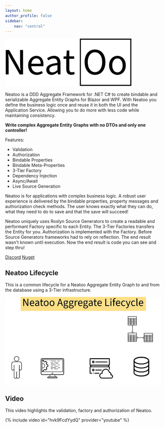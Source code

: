 ```yaml
---
layout: home
author_profile: false
sidebar:
    nav: "central"
---
```


[![Logo](https://raw.githubusercontent.com/NeatooDotNet/Neatoo/main/Logo_411.png 'Logo')](http://neatoo.net)

Neatoo is a DDD Aggregate Framework for .NET C# to create bindable and serializable Aggregate Entity Graphs for Blazor and WPF.
With Neatoo you define the business logic once and reuse it in both the UI and the Application Service. Allowing you to do more with less code while maintaining consistency. 

**Write complex Aggregate Entity Graphs with no DTOs and only one controller!**

Features:
* Validation
* Authorization
* Bindable Properties
* Bindable Meta-Properties
* 3-Tier Factory
* Dependency Injection
* Async/Await
* Live Source Generation

Neatoo is for applications with complex business logic. 
A robust user experience is delivered by the bindable properties, property messages and authorization check methods.
The user knows exactly what they can do, what they need to do to save and that the save will succeed!

Neatoo uniquely uses Roslyn Source Generators to create a readable and performant Factory specific to each Entity. 
The 3-Tier Factories transfers the Entity for you. Authorization is implemented with the Factory.
Before Source Generators frameworks had to rely on reflection.
The end result wasn't known until execution.
Now the end result is code you can see and step thru!

[Discord](https://discord.gg/M3dVuZkG)
[Nuget](https://www.nuget.org/packages/Neatoo)

## Neatoo Lifecycle

This is a common lifecycle for a Neatoo Aggregate Entity Graph to and from the database using a 3-Tier infrastructure.

![Lifecycle](https://raw.githubusercontent.com/NeatooDotNet/Neatoo/main/AggregateLifecycle_960.gif)

## Video

This video highlights the validation, factory and authorization of Neatoo.

{% include video id="hvk9FcdYydQ" provider="youtube" %}